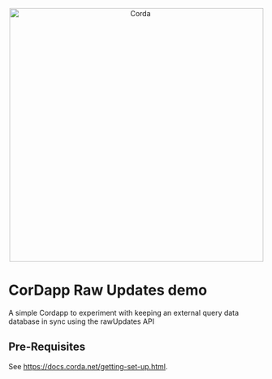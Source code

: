 <p align="center">
  <img src="https://www.corda.net/wp-content/uploads/2016/11/fg005_corda_b.png" alt="Corda" width="500">
</p>

# CorDapp Raw Updates demo 

A simple Cordapp to experiment with keeping an external query data database in sync using the rawUpdates
API 

## Pre-Requisites

See https://docs.corda.net/getting-set-up.html.
